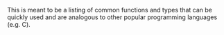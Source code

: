 This is meant to be a listing of common functions and types that can be
quickly used and are analogous to other popular programming languages
(e.g. C).
